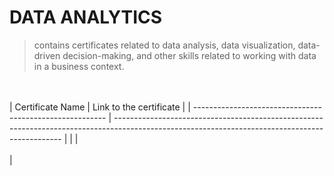 # DATA ANALYTICS
> contains certificates related to data analysis, data visualization, data-driven decision-making, 
> and other skills related to working with data in a business context.


<br /><br />
| Certificate Name                                          | Link to the certificate                                                                                                                         |
| --------------------------------------------------------  | ----------------------------------------------------------------------------------------------------------------------------------------------- |
| |  <br /><br /> |
